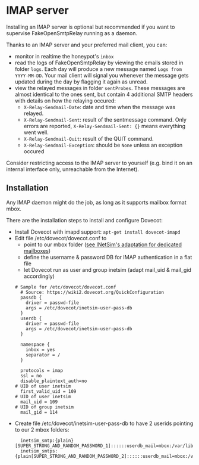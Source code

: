 # IMAP server

Installing an IMAP server is optional but recommended if you want to supervise FakeOpenSmtpRelay running as a daemon.

Thanks to an IMAP server and your preferred mail client, you can:
- monitor in realtime the honeypot's `inbox`
- read the logs of FakeOpenSmtpRelay by viewing the emails stored in folder `logs`. Each day will produce a new message named ```Logs from YYYY-MM-DD```. Your mail client will signal you whenever the message gets updated during the day by flagging it again as unread.
- view the relayed messages in folder `sentProbes`. These messages are almost identical to the ones sent, but contain 4 additional SMTP headers with details on how the relaying occured:
	- ```X-Relay-Sendmail-Date```: date and time when the message was relayed.
	- ```X-Relay-Sendmail-Sent```: result of the sentmessage command. Only errors are reported, ```X-Relay-Sendmail-Sent: {}``` means everything went well.
	- ```X-Relay-Sendmail-Quit```: result of the QUIT command.
	- ```X-Relay-Sendmail-Exception```: should be ```None``` unless an exception occured
 
Consider restricting access to the IMAP server to yourself (e.g. bind it on an internal interface only, unreachable from the Internet).


## Installation
Any IMAP daemon might do the job, as long as it supports mailbox format mbox.

There are the installation steps to install and configure Dovecot:
- Install Dovecot with imapd support: `apt-get install dovecot-imapd`
- Edit file /etc/dovecot/dovecot.conf to 
  - point to our mbox folder ([see INetSim's adaptation for dedicated mailboxes](../INetSim#allow-the-mboxes-to-be-accessed-from-a-mail-client))
  - define the username & password DB for IMAP authentication in a flat file
  - let Dovecot run as user and group inetsim (adapt mail_uid & mail_gid accordingly)
  ```
  # Sample for /etc/dovecot/dovecot.conf
	# Source: https://wiki2.dovecot.org/QuickConfiguration
	passdb {
	  driver = passwd-file
	  args = /etc/dovecot/inetsim-user-pass-db
	}
	userdb {
	  driver = passwd-file
	  args = /etc/dovecot/inetsim-user-pass-db
	}

	namespace {
	  inbox = yes
	  separator = /
	}

	protocols = imap
	ssl = no
	disable_plaintext_auth=no
  # UID of user inetsim
	first_valid_uid = 109 
  # UID of user inetsim
	mail_uid = 109
  # UID of group inetsim
	mail_gid = 114  
  ```
- Create file /etc/dovecot/inetsim-user-pass-db to have 2 userids pointing to our 2 mbox folders:
  ```
	inetsim_smtp:{plain}[SUPER_STRONG_AND_RANDOM_PASSWORD_1]::::::userdb_mail=mbox:/var/lib/inetsim/smtp/smtp
	inetsim_smtps:{plain[SUPER_STRONG_AND_RANDOM_PASSWORD_2]::::::userdb_mail=mbox:/var/lib/inetsim/smtp/smtps  
  ```
